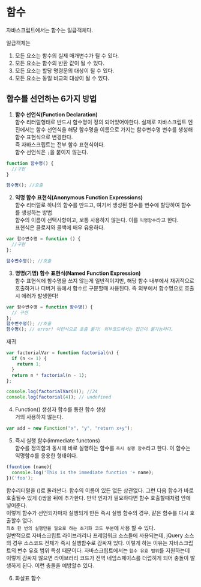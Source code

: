 # 함수

자바스크립트에서는 함수는 일급객체다.

일급객체는

1. 모든 요소는 함수의 실제 매개변수가 될 수 있다.
2. 모든 요소는 함수의 반환 값이 될 수 있다.
3. 모든 요소는 할당 명령문의 대상이 될 수 있다.
4. 모든 요소는 동일 비교의 대상이 될 수 있다.

## 함수를 선언하는 6가지 방법

1. **함수 선언식(Function Declaration)**  
   함수 리터럴형태로 반드시 함수명이 정의 되어있어야한다. 실제로 자바스크립트 엔진에서는 함수 선언식을 해당 함수명을 이름으로 가지는 함수변수명 변수를 생성해 함수 표현식으로 변경한다.  
   즉 자바스크립트는 전부 함수 표현식이다.  
   함수 선언식은 `;`을 붙이지 않는다.

```js
function 함수명() {
  //구현
}

함수명(); //호출
```

2. **익명 함수 표현식(Anonymous Function Expressions)**  
   함수 리터럴로 하나의 함수를 만드고, 여기서 생성된 함수를 변수에 할당하여 함수를 생성하는 방법  
   함수의 이름이 선택사항이고, 보통 사용하지 않는다. 이를 `익명함수`라고 한다.  
   표현식은 클로저와 콜백에 매우 유용하다.

```js
var 함수변수명 = function () {
  //구현
};

함수변수명(); //호출
```

3. **명명(기명) 함수 표현식(Named Function Expression)**  
   함수 표현식에 함수명을 쓰지 않는게 일반적이지만, 해당 함수 내부에서 재귀적으로 호출하거나 디버거 등에서 함수르 구분할때 사용된다. 즉 외부에서 함수명으로 호출시 에러가 발생한다!

```js
var 함수변수명 = function 함수명() {
  // 구현
};
함수변수명(); //호출
함수명(); // error! 이런식으로 호출 불가! 외부코드에서는 접근이 불가능하다.
```

재귀

```js
var factorialVar = function factorial(n) {
  if (n <= 1) {
    return 1;
  }
  return n * factorial(n - 1);
};

console.log(factorialVar(4)); //24
console.log(factorial(4)); // undefined
```

4. Function() 생성자 함수를 통한 함수 생성  
   거의 사용하지 않는다.

```js
var add = new Function("x", "y", "return x+y");
```

5. 즉시 실행 함수(immediate functons)  
   함수를 정의함과 동시에 바로 실행하는 함수를 `즉시 실행 함수`라고 한다. 이 함수는 익명함수를 응용한 형태이다.

```js
(fucntion (name){
  console.log('This is the immediate function '+ name);
})('foo');
```

함수리터럴을 ()로 둘러싼다. 함수의 이름이 있든 없든 상관없다. 그런 다음 함수가 바로 호출될수 있게 ()쌍을 뒤에 추가한다. 만약 인자가 필요하다면 함수 호출할때처럼 안에 넣어준다.  
이렇게 함수가 선언되자마자 실행되게 만든 즉시 실행 함수의 경우, 같은 함수를 다시 호출할수 없다.  
`최초 한 번의 실행만을 필요로 하는 초기화 코드 부분`에 사용 할 수 있다.  
일반적으로 자바스크립트 라이브러리나 프레임워크 소스들에 사용되는데, jQuery 소스의 경우 소스코드 전체가 즉시 실행함수로 감싸져 있다. 이렇게 하는 이유는 자바스크립트의 변수 유효 범위 특성 때문이다. 자바스크립트에서는 `함수 유효 범위`를 지원하는데 이렇게 감싸지 않으면 라이브러리 코드가 전역 네임스페이스를 더럽히게 되어 충돌이 발생하게 된다. 이런 충돌을 예방할수 있다.

6. 화살표 함수
